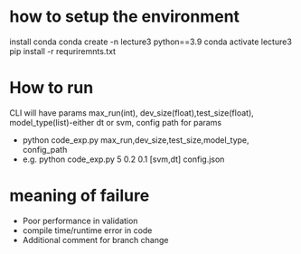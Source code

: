 # how to setup the environment
install conda 
conda create -n lecture3 python==3.9
conda activate lecture3
pip install -r requriremnts.txt

# How to run
CLI will have params max_run(int), dev_size(float),test_size(float), model_type(list)-either dt or svm, config path for params <br/>
- python code_exp.py max_run,dev_size,test_size,model_type, config_path <br/>
- e.g. python code_exp.py 5 0.2 0.1 [svm,dt] config.json <br/>

# meaning of failure
- Poor performance in validation
- compile time/runtime error in code
- Additional comment for branch change
